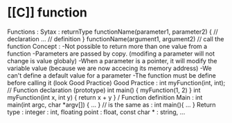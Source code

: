 # [[C]] function
Functions : 
		Sytax : returnType functionName(parameter1, parameter2) { // declaration
				... // definition }
			functionName(argument1, argument2) // call the function
		Concept : 
			-Not possible to return more than one value from a function
			-Parameters are passed by copy. (modifing a parameter will not change is value globaly)
			-When a parameter is a pointer, it will modify the variable value (because we are now accecing its memory address)
			-We can't define a default value for a parameter
			-The function must be define before calling it (look Good Practice)
		Good Practice :
			int myFunction(int, int);  // Function declaration (prototype)
			int main() { myFunction(1, 2) }
			int myFunction(int x, int y) { return x + y }  / Function definition
		Main : 
			int main(int argc, char *argv[]) { ... } // is the same as :
			int main(){ ... }
		Return type :
			integer : int, 	floating point : float,	const char * : string,	...

